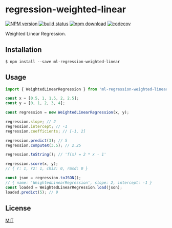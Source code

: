 # regression-weighted-linear

[![NPM version][npm-image]][npm-url]
[![build status][ci-image]][ci-url]
[![npm download][download-image]][download-url]
[![codecov][codecov-image]][codecov-url]

Weighted Linear Regression.

## Installation

`$ npm install --save ml-regression-weighted-linear`

## Usage

```js
import { WeightedLinearRegression } from 'ml-regression-weighted-linear';

const x = [0.5, 1, 1.5, 2, 2.5];
const y = [0, 1, 2, 3, 4];

const regression = new WeightedLinearRegression(x, y);

regression.slope; // 2
regression.intercept; // -1
regression.coefficients; // [-1, 2]

regression.predict(3); // 5
regression.computeX(3.5); // 2.25

regression.toString(); // 'f(x) = 2 * x - 1'

regression.score(x, y);
// { r: 1, r2: 1, chi2: 0, rmsd: 0 }

const json = regression.toJSON();
// { name: 'WeightedLinearRegression', slope: 2, intercept: -1 }
const loaded = WeightedLinearRegression.load(json);
loaded.predict(5); // 9
```

## License

[MIT](./LICENSE)

[npm-image]: https://img.shields.io/npm/v/ml-regression-weighted-linear.svg?style=flat-square
[npm-url]: https://npmjs.org/package/ml-regression-weighted-linear
[ci-image]: https://github.com/josoriom/regression-weighted-linear/workflows/Node.js%20CI/badge.svg?branch=main
[ci-url]: https://github.com/josoriom/regression-weighted-linear/actions?query=workflow%3A%22Node.js+CI%22
[download-image]: https://img.shields.io/npm/dm/ml-regression-weighted-linear.svg?style=flat-square
[download-url]: https://npmjs.org/package/ml-regression-weighted-linear
[codecov-image]: https://img.shields.io/codecov/c/github/josoriom/regression-weighted-linear.svg
[codecov-url]: https://codecov.io/gh/josoriom/regression-weighted-linear
